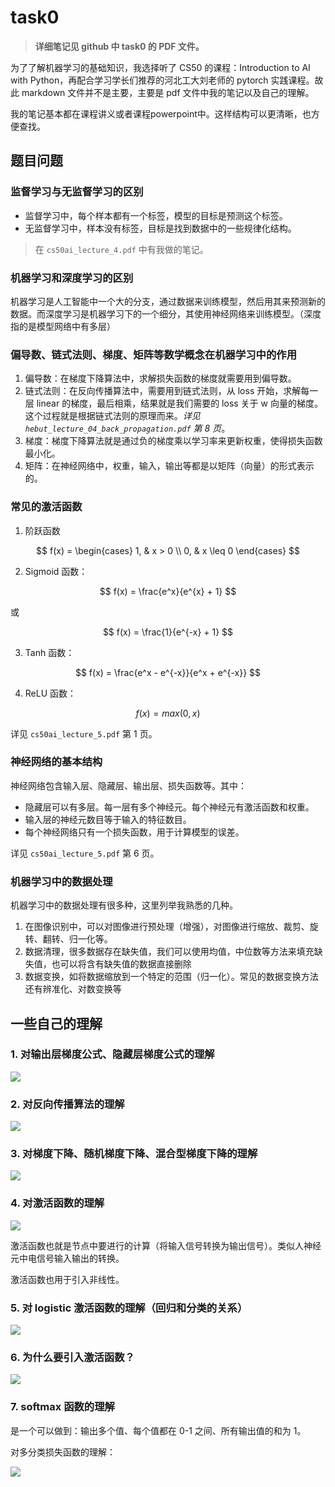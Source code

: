 # task0

> **详细笔记见 github 中 task0 的 PDF 文件。**

为了了解机器学习的基础知识，我选择听了 CS50 的课程：Introduction to AI with Python，再配合学习学长们推荐的河北工大刘老师的 pytorch 实践课程。故此 markdown 文件并不是主要，主要是 pdf 文件中我的笔记以及自己的理解。

我的笔记基本都在课程讲义或者课程powerpoint中。这样结构可以更清晰，也方便查找。

## 题目问题

### 监督学习与无监督学习的区别

* 监督学习中，每个样本都有一个标签，模型的目标是预测这个标签。
* 无监督学习中，样本没有标签，目标是找到数据中的一些规律化结构。

> 在 `cs50ai_lecture_4.pdf` 中有我做的笔记。

### 机器学习和深度学习的区别

机器学习是人工智能中一个大的分支，通过数据来训练模型，然后用其来预测新的数据。而深度学习是机器学习下的一个细分，其使用神经网络来训练模型。（深度指的是模型网络中有多层）

### 偏导数、链式法则、梯度、矩阵等数学概念在机器学习中的作用

1. 偏导数：在梯度下降算法中，求解损失函数的梯度就需要用到偏导数。
2. 链式法则：在反向传播算法中，需要用到链式法则，从 loss 开始，求解每一层 linear 的梯度，最后相乘，结果就是我们需要的 loss 关于 w 向量的梯度。这个过程就是根据链式法则的原理而来。*详见 `hebut_lecture_04_back_propagation.pdf` 第 8 页*。
3. 梯度：梯度下降算法就是通过负的梯度乘以学习率来更新权重，使得损失函数最小化。
4. 矩阵：在神经网络中，权重，输入，输出等都是以矩阵（向量）的形式表示的。

### 常见的激活函数

1. 阶跃函数

$$
f(x) = \begin{cases}
1, & x > 0 \\
0, & x \leq 0
\end{cases}
$$

2. Sigmoid 函数：

$$
f(x) = \frac{e^x}{e^{x} + 1}
$$

或

$$
f(x) = \frac{1}{e^{-x} + 1}
$$


3. Tanh 函数：

$$
f(x) = \frac{e^x - e^{-x}}{e^x + e^{-x}}
$$

4. ReLU 函数：

$$
f(x) = max(0, x)
$$

详见 `cs50ai_lecture_5.pdf` 第 1 页。

### 神经网络的基本结构

神经网络包含输入层、隐藏层、输出层、损失函数等。其中：

* 隐藏层可以有多层。每一层有多个神经元。每个神经元有激活函数和权重。
* 输入层的神经元数目等于输入的特征数目。
* 每个神经网络只有一个损失函数，用于计算模型的误差。

详见 `cs50ai_lecture_5.pdf` 第 6 页。

### 机器学习中的数据处理

机器学习中的数据处理有很多种，这里列举我熟悉的几种。

1. 在图像识别中，可以对图像进行预处理（增强），对图像进行缩放、裁剪、旋转、翻转、归一化等。
2. 数据清理，很多数据存在缺失值，我们可以使用均值，中位数等方法来填充缺失值，也可以将含有缺失值的数据直接删除
3. 数据变换，如将数据缩放到一个特定的范围（归一化）。常见的数据变换方法还有辨准化、对数变换等

## 一些自己的理解

### 1. 对输出层梯度公式、隐藏层梯度公式的理解

![](<media/截屏2024-10-08 下午8.12.40.png>)

### 2. 对反向传播算法的理解

![](<media/截屏2024-10-08 下午8.14.42.png>)

### 3. 对梯度下降、随机梯度下降、混合型梯度下降的理解

![](<media/截屏2024-10-08 下午8.16.00.png>)

<!-- ps：请忽略我的烂字 -->

### 4. 对激活函数的理解

![](<media/截屏2024-10-08 下午8.18.06.png>)

激活函数也就是节点中要进行的计算（将输入信号转换为输出信号）。类似人神经元中电信号输入输出的转换。

激活函数也用于引入非线性。

### 5. 对 logistic 激活函数的理解（回归和分类的关系）

![](<media/截屏2024-10-12 下午8.52.01.png>)

### 6. 为什么要引入激活函数？

![](<media/截屏2024-10-12 下午8.53.32.png>)

### 7. softmax 函数的理解

是一个可以做到：输出多个值、每个值都在 0-1 之间、所有输出值的和为 1。

对多分类损失函数的理解：

![](<media/截屏2024-10-12 下午9.01.28.png>)
